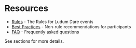 # Resources

* [Rules](rules) - The Rules for Ludum Dare events
* [Best Practices](best-practices) - Non-rule recommendations for participants
* [FAQ](faq) - Frequently asked questions

See sections for more details.

